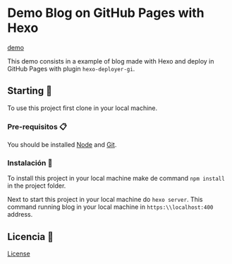 # Demo Blog on GitHub Pages with Hexo

[demo](./docs/demo-blog.gif)

This demo consists in a example of blog made with Hexo and deploy in GitHub Pages with plugin `hexo-deployer-gi`.

## Starting 🚀
To use this project first clone in your local machine.

### Pre-requisitos 📋
You should be installed [Node](https://nodejs.org/) and [Git](https://git-scm.com/). 

### Instalación 🔧
To install this project in your local machine make de command `npm install` in the project folder.

Next to start this project in your local machine do `hexo server`. This command running blog in your local machine in `https:\\localhost:400` address.

## Licencia 📄

[License](./LICENSE.md)